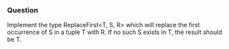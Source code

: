 ### Question

Implement the type ReplaceFirst<T, S, R> which will replace the first occurrence of S in a tuple T with R. If no such S exists in T, the result should be T.
